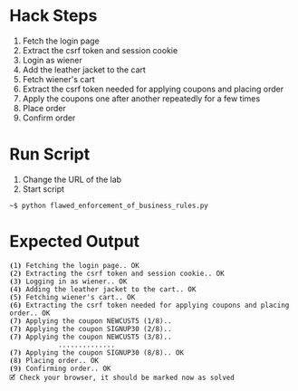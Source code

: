 # Hack Steps

1. Fetch the login page
2. Extract the csrf token and session cookie
3. Login as wiener
4. Add the leather jacket to the cart
5. Fetch wiener's cart
6. Extract the csrf token needed for applying coupons and placing order
7. Apply the coupons one after another repeatedly for a few times
8. Place order
9. Confirm order

# Run Script

1. Change the URL of the lab
2. Start script

```
~$ python flawed_enforcement_of_business_rules.py
```

# Expected Output

```
⦗1⦘ Fetching the login page.. OK
⦗2⦘ Extracting the csrf token and session cookie.. OK
⦗3⦘ Logging in as wiener.. OK
⦗4⦘ Adding the leather jacket to the cart.. OK
⦗5⦘ Fetching wiener's cart.. OK
⦗6⦘ Extracting the csrf token needed for applying coupons and placing order.. OK
⦗7⦘ Applying the coupon NEWCUST5 (1/8)..
⦗7⦘ Applying the coupon SIGNUP30 (2/8)..
⦗7⦘ Applying the coupon NEWCUST5 (3/8)..
            ..............
⦗7⦘ Applying the coupon SIGNUP30 (8/8).. OK
⦗8⦘ Placing order.. OK
⦗9⦘ Confirming order.. OK
🗹 Check your browser, it should be marked now as solved
```
